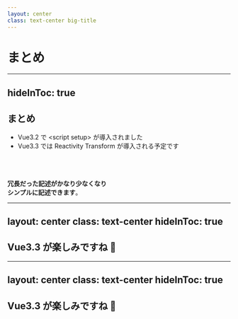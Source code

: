 ```yaml
---
layout: center
class: text-center big-title
---
```


# まとめ

<!-- prettier-ignore-start -->

---
hideInToc: true
---

<!-- prettier-ignore-end -->

## まとめ

- Vue3.2 で &lt;script setup&gt; が導入されました
- Vue3.3 では Reactivity Transform が導入される予定です

<br>
<br>
<br>

<div class="text-center text-3xl">
<strong>冗長だった記述がかなり少なくなり</strong><br>
<strong>シンプルに記述できます</strong>。
</div>

<!-- prettier-ignore-start -->

---
layout: center
class: text-center
hideInToc: true
---

<!-- prettier-ignore-end -->

## Vue3.3 が楽しみですね 🤩

<!-- prettier-ignore-start -->

---
layout: center
class: text-center
hideInToc: true
---

<!-- prettier-ignore-end -->

## Vue3.3 が楽しみですね 🤩
